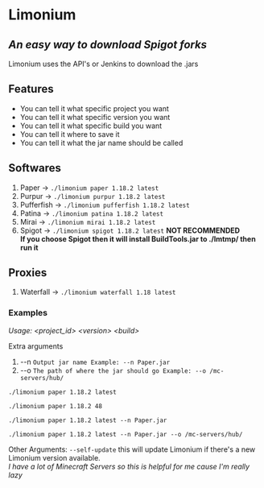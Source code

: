 # Limonium

## _An easy way to download Spigot forks_

Limonium uses the API's or Jenkins to download the .jars

## Features

- You can tell it what specific project you want
- You can tell it what specific version you want
- You can tell it what specific build you want
- You can tell it where to save it
- You can tell it what the jar name should be called

## Softwares

1. Paper -> `./limonium paper 1.18.2 latest`
2. Purpur -> `./limonium purpur 1.18.2 latest`
3. Pufferfish -> `./limonium pufferfish 1.18.2 latest`
4. Patina -> `./limonium patina 1.18.2 latest`
5. Mirai -> `./limonium mirai 1.18.2 latest`
6. Spigot -> `./limonium spigot 1.18.2 latest` **NOT RECOMMENDED**\
__If you choose Spigot then it will install BuildTools.jar to ./lmtmp/ then run it__

## Proxies

1. Waterfall -> `./limonium waterfall 1.18 latest`

### Examples

*Usage: &lt;project_id&gt; &lt;version&gt; &lt;build&gt;*

Extra arguments

1. --n `Output jar name Example: --n Paper.jar`
2. --o `The path of where the jar should go Example: --o /mc-servers/hub/`

```
./limonium paper 1.18.2 latest
```

```
./limonium paper 1.18.2 48
```

```
./limonium paper 1.18.2 latest --n Paper.jar
```

```
./limonium paper 1.18.2 latest --n Paper.jar --o /mc-servers/hub/
```

Other Arguments:
`--self-update` this will update Limonium if there's a new Limonium version available.\
*I have a lot of Minecraft Servers so this is helpful for me cause I'm really lazy*
